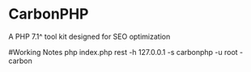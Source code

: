 # CarbonPHP
A PHP 7.1^ tool kit designed for SEO optimization 


#Working Notes
php index.php rest -h 127.0.0.1 -s carbonphp -u root -carbon
